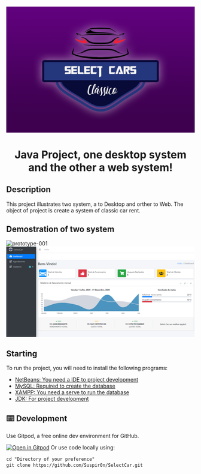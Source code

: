 <p align="center">
  <a href="http://ant.design">
    <img width="600" src="./SelectCar 2.0/resources/background_3.png">
  </a>
</p>

<h1 align="center"> Java Project, one desktop system and the other a web system!</h1>

## Description 

This project illustrates two system, a to Desktop and orther to Web. The object of project is create a system of classic car rent.

## Demostration of two system

![prototype-001](./prototype-001.png) 
![prototype-002](./prototype-002.png)

## Starting

To run the project, you will need to install the following programs:

- [NetBeans: You need a IDE to project development](https://netbeans.org/downloads/8.2/rc/)
- [MySQL: Required to create the database](https://www.mysql.com/)
- [XAMPP: You need a serve to run the database](https://www.apachefriends.org/pt_br/index.html)
- [JDK: For project development](https://www.oracle.com/br/java/technologies/javase-downloads.html)

## ⌨️ Development

Use Gitpod, a free online dev environment for GitHub.

[![Open in Gitpod](https://gitpod.io/button/open-in-gitpod.svg)](https://gitpod.io/#https://github.com/Suspir0n/SelectCar.git)
Or use code locally using:
```
cd "Directory of your preference"
git clone https://github.com/Suspir0n/SelectCar.git
```
